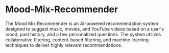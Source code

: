 # Mood-Mix-Recommender
The Mood Mix Recommender is an AI-powered recommendation system designed to suggest music, movies, and YouTube videos based on a user's mood, past history, and a few personalized questions. The system utilizes collaborative filtering, content-based filtering, and machine learning techniques to deliver highly relevant recommendations.

